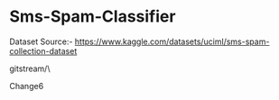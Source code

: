 # Sms-Spam-Classifier

Dataset Source:-
https://www.kaggle.com/datasets/uciml/sms-spam-collection-dataset

gitstream/\

Change6
